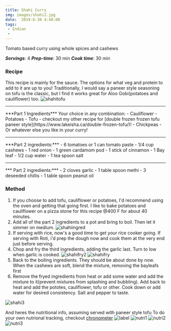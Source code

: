 ```yaml
---
title: Shahi Curry
img: images/shahi2.jpg
date:  2019-6-30 4:40:00
tags:
 - Indian
 -
---
```


Tomato based curry using whole spices and cashews

***Servings***: 4
***Prep-time***: 30 min
***Cook time***: 30 min


### Recipe

This recipe is mainly for the sauce. The options for what veg and protein to add
to it are up to you! Traditionally, I would say a paneer style seasoning on tofu
is the classic, but I find it works great for Aloo Gobi(potatoes and cauliflower) too.
![shahitofu](/images/shahitofu/shahitofu.jpg)
<hr>
***Part 1 Ingredients***
Your choice in any combination:
- Cauliflower
- Potatoes
- Tofu - checkout my other recipe for [double frozen frozen tofu paneer style](https://www.lakeisha.ca/double-frozen-tofu/)!
- Chickpeas
- Or whatever else you like in your curry!

<hr>
***Part 2 ingredients:***
- 6 tomatoes or 1 can tomato paste
- 1/4 cup cashews
- 1 red onion
- 1 green cardamom pod
- 1 stick of cinnamon
- 1 Bay leaf
- 1/2 cup water
- 1 tea spoon salt

<hr>
*** Part 2 ingredients:***
- 2 cloves garlic
- 1 table spoon methi
- 3 deseeded chillis
- 1 table spoon peanut oil


### Method

1. If you choose to add tofu, cauliflower or potatoes, I'd recommend using the oven and getting that going first.
I like to bake potatoes and cauliflower on a pizza stone for this recipe @400 F for about 40 minutes.
2. Add all of the part 2 ingredients to a pot and bring to boil. Then let it simmer on medium.
![shahiingred](/images/shahitofu/shahiIngredient.jpg)
3. If serving with rice, now's a good time to get your rice cooker going. If
serving with Roti, i'd prep the dough now and cook them at the very end just
before serving.
4. Chop and fry the third ingredients, adding the garlic last. Turn to low when garlic is cooked.
  ![shahifry2](/images/shahitofu/shahifry2.jpg)
![shahifry](/images/shahitofu/shahifry.jpg)
5. Back to the boiling ingredients. They should be about done by now. When the
cashews are soft, blend the mixture, removing the bayleafs first
6. Remove the fryed ingredients from heat or add some water and add the mixture
to it(prevent mixtures from splashing and bubbling). Add back to heat and add
the pototes, cauliflower, tofu or other. Cook down or add water for desired
consistency. Salt and pepper to taste.

![shahi3](/images/shahitofu/shahi3.jpg)

And heres the nutritional info, assuming served with paneer style tofu
To do your own nutrional tracking, checkout [chronometer](https://cronometer.com/)
![label](/images/shahitofu/label.png)
![nutri1](/images/shahitofu/nutri1.png)
![nutri2](/images/shahitofu/nutri2.png)
![nutri3](/images/shahitofu/nutri3.png)

